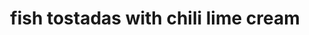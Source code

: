 ---
id: 5b19c21793310600149cda53
servings: 4
notes: 'i made guacamole with the avocados.
i also made a dressing for the slaw out of
1 tbs lemon
1 tbs white wine vinegar
2 tbs olive oil
1 clove garlic
1/4 tsp salt
1/8 tsp pepper'
directions: 'preheat broiler. sprinkle fish with 1/4 teaspoon of the chili powder and 1/4 teaspoon salt. for chili-lime cream
 in bowl squeeze 2 teaspoons juice from half the lime. stir in sour cream
 garlic powder
 and remaining chili powder; set aside. cut remaining lime half in wedges for serving.
place fish on unheated greased broiler rack; tuck under thin edges. place shells on baking sheet on lowest rack. broil fish 4 inches from heat 4 to 6 minutes per 1/2-inch thickness
 until fish flakes with fork. break in chunks. serve tostadas with cabbage
 chili-lime cream
 avocado
 tomatoes
 lime
 and pepper sauce. serves 4.'
ingredients: '1 pound fresh tilapia or cod fillets
1/2 teaspoon chili powder
1 lime
 halved
1/2 cup sour cream
1/2 teaspoon garlic powder
8 6 inches tostada shells
2 cups shredded cabbage mix
1 avocado
 halved
 seeded
 peeled
 and sliced (optional)
1 cup cherry tomatoes
 quartered (optional)
bottled hot pepper sauce (optional)'
rating: 4
ease: easy

category: main course
href: 'https: //www.bhg.com/recipe/seafood/fish-tostadas-with-chili-lime-cream/'
totalTime:
cookTime:
prepTime: 20 minutes
title: fish tostadas with chili lime cream
path: /fish-tostadas-with-chili-lime-cream
---